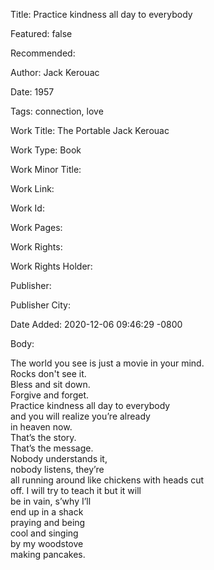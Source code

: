 Title: Practice kindness all day to everybody

Featured: false

Recommended: 

Author: Jack Kerouac

Date: 1957

Tags: connection, love

Work Title: The Portable Jack Kerouac

Work Type: Book

Work Minor Title:  

Work Link: 

Work Id:  

Work Pages:  

Work Rights:  

Work Rights Holder:  

Publisher:  

Publisher City:  

Date Added: 2020-12-06 09:46:29 -0800

Body:

The world you see is just a movie in your mind.  
Rocks don't see it.  
Bless and sit down.  
Forgive and forget.  
Practice kindness all day to everybody  
and you will realize you’re already  
in heaven now.  
That’s the story.  
That’s the message.  
Nobody understands it,  
nobody listens, they’re  
all running around like chickens with heads cut   
off. I will try to teach it but it will   
be in vain, s’why I’ll   
end up in a shack   
praying and being  
cool and singing   
by my woodstove   
making pancakes.

